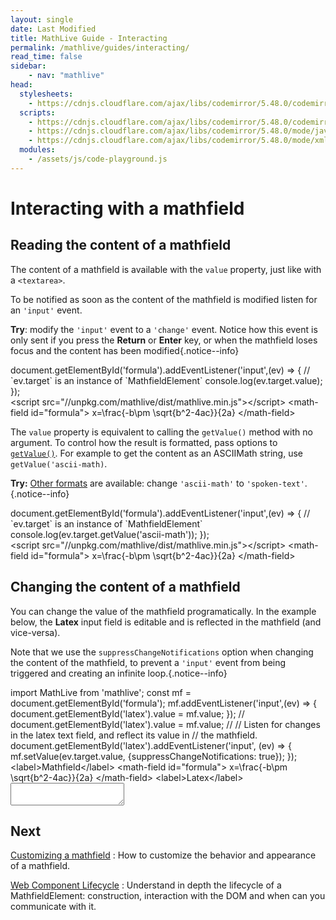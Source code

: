 ```yaml
---
layout: single
date: Last Modified
title: MathLive Guide - Interacting
permalink: /mathlive/guides/interacting/
read_time: false
sidebar:
    - nav: "mathlive"
head:
  stylesheets:
    - https://cdnjs.cloudflare.com/ajax/libs/codemirror/5.48.0/codemirror.min.css
  scripts:
    - https://cdnjs.cloudflare.com/ajax/libs/codemirror/5.48.0/codemirror.min.js
    - https://cdnjs.cloudflare.com/ajax/libs/codemirror/5.48.0/mode/javascript/javascript.min.js
    - https://cdnjs.cloudflare.com/ajax/libs/codemirror/5.48.0/mode/xml/xml.min.js
  modules:
    - /assets/js/code-playground.js
---
```

<script>
    moduleMap = {
        mathlive: "//unpkg.com/mathlive/dist/mathlive.min.mjs",
        "html-to-image": "///assets/js/html-to-image.js",
    };
</script>


# Interacting with a mathfield

## Reading the content of a mathfield

The content of a mathfield is available with the `value` property, just like 
with a `<textarea>`.

To be notified as soon as the content of the mathfield is modified listen for 
an `'input'` event.

**Try**: modify the `'input'` event to a `'change'` event. Notice how this event
is only sent if you press the **Return** or **Enter** key, or when the mathfield
loses focus and the content has been modified{.notice--info}

<code-playground layout="stack" class="m-lg w-full-lg">
    <div slot="javascript">document.getElementById('formula').addEventListener('input',(ev) => {
    // `ev.target` is an instance of `MathfieldElement`
    console.log(ev.target.value);
});</div>
    <div slot="html">&lt;script src="//unpkg.com/mathlive/dist/mathlive.min.js"&gt;&lt;/script&gt;
&lt;math-field id="formula"&gt;
    x=\frac{-b\pm \sqrt{b^2-4ac}}{2a}
&lt;/math-field&gt;</div>
</code-playground>

The `value` property is equivalent to calling the `getValue()` method with 
no argument. To control how the result is formatted, pass options to [`getValue()`](/docs/mathlive/#(%22mathfield-element%22%3Amodule).(MathfieldElement%3Aclass).(getValue%3Ainstance)).
For example to get the content as an ASCIIMath string, use `getValue('ascii-math)`.

**Try:** [Other formats](/docs/mathlive/#(%22mathfield%22%3Amodule).(OutputFormat%3Atype)) are available: change `'ascii-math'` to `'spoken-text'`.{.notice--info}

<code-playground layout="stack" class="m-lg w-full-lg">
    <div slot="javascript">document.getElementById('formula').addEventListener('input',(ev) => {
    // `ev.target` is an instance of `MathfieldElement`
    console.log(ev.target.getValue('ascii-math'));
});</div>
    <div slot="html">&lt;script src="//unpkg.com/mathlive/dist/mathlive.min.js"&gt;&lt;/script&gt;
&lt;math-field id="formula"&gt;
    x=\frac{-b\pm \sqrt{b^2-4ac}}{2a}
&lt;/math-field&gt;</div>
</code-playground>


## Changing the content of a mathfield

You can change the value of the mathfield programatically. In the example 
below, the **Latex** input field is editable and is reflected in the mathfield 
(and vice-versa).

Note that we use the `suppressChangeNotifications` option when
changing the content of the mathfield, to prevent a `'input'` event from being 
triggered and creating an infinite loop.{.notice--info}


<code-playground layout="stack" class="m-lg w-full-lg">
    <div slot="javascript">import MathLive from 'mathlive';
const mf = document.getElementById('formula');
mf.addEventListener('input',(ev) => {
    document.getElementById('latex').value = mf.value;
});
//
document.getElementById('latex').value = mf.value;
//
// Listen for changes in the latex text field, and reflect its value in 
// the mathfield.
document.getElementById('latex').addEventListener('input', (ev) => {
    mf.setValue(ev.target.value, {suppressChangeNotifications: true});
});
</div>
<div slot="html">&lt;label&gt;Mathfield&lt;/label&gt;
&lt;math-field id="formula"&gt;
x=\frac{-b\pm \sqrt{b^2-4ac}}{2a}
&lt;/math-field&gt;                
&lt;label&gt;Latex&lt;/label&gt;
<textarea class="output" id="latex" autocapitalize="off" autocomplete="off"
autocorrect="off" spellcheck="false"></textarea></textarea>
</div>
</code-playground>



</section>



<!-- Intercepting navigate out of and multiple fields -->

<!-- MathfieldListeners --> 

<!-- $insert() -->


<!-- ## Applying styling -->
<!-- applyStyle -->

<!-- ## Performing editing commands -->


## Next

<a href="/mathlive/guides/customizing">Customizing a mathfield<span><i class="fas fa-chevron-right navigation"></i><span></span></a>
:    How to customize the behavior and appearance of a mathfield.

<a href="/mathlive/guides/lifecycle">Web Component Lifecycle<span><i class="fas fa-chevron-right navigation"></i><span></span></a>
:    Understand in depth the lifecycle of a MathfieldElement: construction, 
interaction with the DOM and when can you communicate with it.
